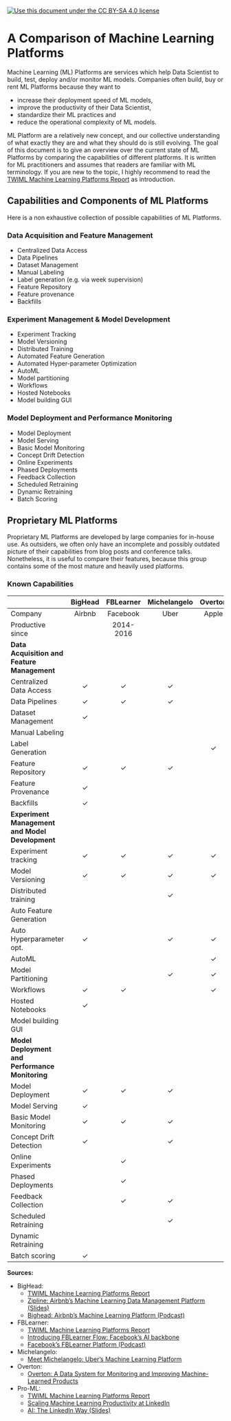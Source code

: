 [![Use this document under the CC BY-SA 4.0 license](https://i.creativecommons.org/l/by-sa/4.0/80x15.png)](http://creativecommons.org/licenses/by-sa/4.0/)

# A Comparison of Machine Learning Platforms

Machine Learning (ML) Platforms are services which help Data Scientist
to build, test, deploy and/or monitor ML models.
Companies often build, buy or rent ML Platforms because they want to

* increase their deployment speed of ML models, 
* improve the productivity of their Data Scientist,
* standardize their ML practices and
* reduce the operational complexity of ML models.

ML Platform are a relatively new concept, and our collective understanding of what exactly 
they are and what they should do is still evolving. The goal of this document is to give an 
overview over the current state of ML Platforms by comparing the capabilities of different 
platforms. It is written for ML practitioners and assumes that readers are familiar with ML 
terminology. If you are new to the topic, I highly recommend to read the 
[TWIML Machine Learning Platforms Report][TWIML Report] as introduction.


## Capabilities and Components of ML Platforms

Here is a non exhaustive collection of possible capabilities of ML Platforms.

### Data Acquisition and Feature Management 
  - Centralized Data Access 
  - Data Pipelines
  - Dataset Management
  - Manual Labeling 
  - Label generation (e.g. via week supervision) 
  - Feature Repository 
  - Feature provenance 
  - Backfills

### Experiment Management & Model Development 
  - Experiment Tracking 
  - Model Versioning
  - Distributed Training 
  - Automated Feature Generation 
  - Automated Hyper-parameter Optimization 
  - AutoML 
  - Model partitioning 
  - Workflows 
  - Hosted Notebooks 
  - Model building GUI 

### Model Deployment and Performance Monitoring 
  - Model Deployment 
  - Model Serving 
  - Basic Model Monitoring 
  - Concept Drift Detection 
  - Online Experiments
  - Phased Deployments 
  - Feedback Collection
  - Scheduled Retraining
  - Dynamic Retraining 
  - Batch Scoring 



## Proprietary ML Platforms

Proprietary ML Platforms are developed by large companies for in-house use. 
As outsiders, we often only have an incomplete and possibly outdated picture of their 
capabilities from blog posts and conference talks.
Nonetheless, it is useful to compare their features, because this group contains 
some of the most mature and heavily used platforms.


### Known Capabilities

|                          | BigHead | FBLearner | Michelangelo | Overton | Pro-ML   |
| ------------------------ | :-----: | :-------: | :----------: | :-----: | :----:   |
| Company                  | Airbnb  | Facebook  | Uber         | Apple   | LinkedIn |
| Productive since         |         | 2014-2016 |              |         |          |
| **Data Acquisition and Feature Management**    |
| Centralized Data Access  | ✓       | ✓         | ✓            |         |          |
| Data Pipelines           | ✓       | ✓         | ✓            |         |          |
| Dataset Management       | ✓       |           |              |         |          |
| Manual Labeling          |         |           |              |         |          |
| Label Generation         |         |           |              | ✓       |          |
| Feature Repository       | ✓       | ✓         | ✓            |         | ✓        |
| Feature Provenance       | ✓       |           |              |         |          |
| Backfills                | ✓       |           |              |         |          |
| **Experiment Management and Model Development** |
| Experiment tracking      | ✓       | ✓         | ✓            | ✓       | ✓        |
| Model Versioning         | ✓       | ✓         | ✓            | ✓       | ✓        |
| Distributed training     |         |           | ✓            |         | ✓        |
| Auto Feature Generation  |         |           |              |         |          |
| Auto Hyperparameter opt. | ✓       |           | ✓            | ✓       |          |
| AutoML                   |         |           |              | ✓       |          |
| Model Partitioning       |         |           | ✓            | ✓       |          |
| Workflows                | ✓       | ✓         |              | ✓       |          |
| Hosted Notebooks         | ✓       |           |              |         |          |
| Model building GUI       |         |           |              |         |          |
| **Model Deployment and Performance Monitoring** |
| Model Deployment         | ✓       | ✓         | ✓            |         | ✓        |
| Model Serving            | ✓       |           |              |         |          |
| Basic Model Monitoring   | ✓       | ✓         | ✓            |         | ✓        | 
| Concept Drift Detection  | ✓       |           | ✓            |         |          |
| Online Experiments       |         | ✓         |              |         | ✓        |
| Phased Deployments       |         | ✓         |              |         | ✓        |
| Feedback Collection      |         | ✓         | ✓            |         |          |
| Scheduled Retraining     |         |           | ✓            |         |          |
| Dynamic Retraining       |         |           |              |         |          |
| Batch scoring            | ✓       |           |              |         |          |

**Sources:**
+ BigHead: 
  - [TWIML Machine Learning Platforms Report][TWIML Report]
  - [Zipline: Airbnb’s Machine Learning Data Management Platform (Slides)](https://www.slideshare.net/databricks/zipline-airbnbs-machine-learning-data-management-platform-with-nikhil-simha-and-andrew-hoh)
  - [Bighead: Airbnb’s Machine Learning Platform (Podcast)](https://twimlai.com/twiml-talk-198-bighead-airbnbs-machine-learning-platform-with-atul-kale)
+ FBLearner:
  - [TWIML Machine Learning Platforms Report][TWIML Report]
  - [Introducing FBLearner Flow: Facebook’s AI backbone](https://engineering.fb.com/core-data/introducing-fblearner-flow-facebook-s-ai-backbone/)
  - [Facebook’s FBLearner Platform (Podcast)](https://twimlai.com/twiml-talk-197-facebooks-fblearner-platform-with-aditya-kalro/)
+ Michelangelo:
  - [Meet Michelangelo: Uber’s Machine Learning Platform](https://eng.uber.com/michelangelo-machine-learning-platform/)
+ Overton:
  - [Overton: A Data System for Monitoring and Improving Machine-Learned Products](https://arxiv.org/abs/1909.05372)
+ Pro-ML:
  - [TWIML Machine Learning Platforms Report][TWIML Report]
  - [Scaling Machine Learning Productivity at LinkedIn](https://engineering.linkedin.com/blog/2019/01/scaling-machine-learning-productivity-at-linkedin)
  - [AI: The LinkedIn Way (Slides)](http://research.baidu.com/Public/ueditor/upload/file/20181015/1539593235969371.pdf)


[TWIML Report]: https://twimlai.com/mlplatforms-ebook/
